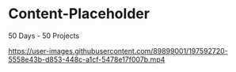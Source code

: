 # Content-Placeholder
50 Days - 50 Projects


https://user-images.githubusercontent.com/89899001/197592720-5558e43b-d853-448c-a1cf-5478e17f007b.mp4


